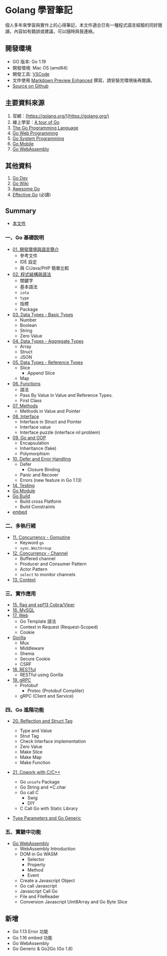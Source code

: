 # Golang 學習筆記

個人多年來學習與實作上的心得筆記，本文件適合已有一種程式語言經驗的同好閱讀，內容如有錯誤或建議，可以隨時與我連絡。

## 開發環境

- GO 版本: Go 1.19
- 開發環境: Mac OS (amd64)
- 開發工具: [VSCode](https://code.visualstudio.com/)
- 文件使用 [Markdown Preview Enhanced](https://github.com/shd101wyy/markdown-preview-enhanced) 撰寫，請安裝完環境後再閱讀。
- [Source on Github](https://github.com/kigichang/go_course)

## 主要資料來源

1. 官網：[https://golang.org/](https://golang.org/)
1. 線上學習：[A tour of Go](https://tour.golang.org/list)
1. [The Go Programming Language](https://www.amazon.com/Programming-Language-Addison-Wesley-Professional-Computing-ebook/dp/B0184N7WWS)
1. [Go Web Programming](https://www.manning.com/books/go-web-programming)
1. [Go System Programming](https://www.packtpub.com/networking-and-servers/go-systems-programming)
1. [Go Mobile](https://github.com/golang/go/wiki/Mobile)
1. [Go WebAssembly](https://github.com/golang/go/wiki/WebAssembly)

## 其他資料

1. [Go Dev](https://go.dev/)
1. [Go Wiki](https://github.com/golang/go/wiki)
1. [Awesome Go](https://awesome-go.com/)
1. [Effective Go](https://golang.org/doc/effective_go) (必讀)

## Summary

- [本文件](README.md)

### 一、Go 基礎說明

- [01. 開發環境與語言簡介](01_introduction)
  - 參考文件
  - IDE 設定
  - 與 C/Java/PHP 簡單比較
- [02. 程式結構與語法](02_syntax)
  - 關鍵字
  - 基本語法
  - `iota`
  - `type`
  - 指標
  - Package
- [03. Data Types - Basic Types](03_basic_types)
  - Number
  - Boolean
  - String
  - Zero Value
- [04. Data Types - Aggregate Types](04_aggregate_types)
  - Array
  - Struct
  - JSON
- [05. Data Types - Reference Types](05_reference_types)
  - Slice
    - Append Slice
  - Map
- [06. Functions](06_functions)
  - 語法
  - Pass By Value in Value and Reference Types.
  - First Class
- [07. Methods](07_methods)
  - Methods in Value and Pointer
- [08. Interface](08_interface)
  - Interface in Struct and Pointer
  - Interface value
  - Interface puzzle (interface nil problem)
- [09. Go and OOP](09_go_and_oop)
  - Encapsulation
  - Inheritance (fake)
  - Polymorphism
- [10. Defer and Error Handling](10_defer_and_error_handling)
  - Defer
    - Closure Binding
  - Panic and Recover
  - Errors (new feature in Go 1.13)
- [14. Testing](14_testing)
- [Go Module](go_module)
- [Go Build](go_build)
  - Build cross Platform
  - Build Constraints
- [embed](embed)

### 二、多執行緒

- [11. Concurrency - Goroutine](11_goroutine)
  - Keyword `go`
  - `sync.WaitGroup`
- [12. Concurrency - Channel](12_channel)
  - Buffered channel
  - Producer and Consumer Pattern
  - Actor Pattern
  - `select` to monitor channels
- [13. Context](13_context)

### 三、實作應用

- [15. flag and spf13 Cobra/Viper](15_flag_cobra_viper)
- [16. MySQL](16_mysql)
- [17. Web](17_web)
  - Go Template 語法
  - Context in Request (Request-Scoped)
  - Cookie
- [Gorilla](gorilla/)
  - Mux
  - Middleware
  - Shema
  - Secure Cookie
  - CSRF
- [18. RESTful](18_restful)
  - RESTful using Gorilla
- [19. gRPC](19_grpc)
  - Protobuf
    - Protoc (Protobuf Compliler)
  - gRPC (Client and Service)

### 四、Go 進階功能

- [20. Reflection and Struct Tag](20_reflect)
  - Type and Value
  - Strut Tag
  - Check Interface implementation
  - Zero Value
  - Make Slice
  - Make Map
  - Make Function
- [21. Cowork with C/C++](21_cgo)
  - Go `unsafe` Package
  - Go String and *C.char
  - Go call C
    - Swig
    - DIY
  - C Call Go with Static Library

- [Type Parameters and Go Generic](generic)

### 五、實驗中功能

- [Go WebAssembly](wasm)
  - WebAssembly Introduction
  - DOM in Go WASM
    - Selector
    - Property
    - Method
    - Event
  - Create a Javascript Object
  - Go call Javascript
  - Javascript Call Go
  - File and FileReader
  - Conversion Javascript Uint8Array and Go Byte Slice

## 新增

- Go 1.13 Error 功能
- Go 1.16 embed 功能
- Go WebAssembly
- Go Generic & Go2Go (Go 1.8)
